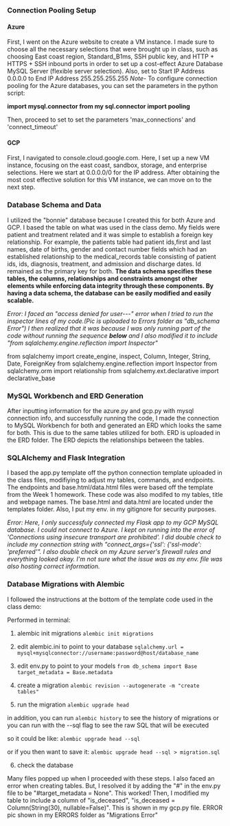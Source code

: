 ### Connection Pooling Setup

#### Azure

First, I went on the Azure website to create a VM instance. I made sure to choose all the necessary selections that were brought up in class, such as choosing East coast region, Standard_B1ms, SSH public key, and HTTP + HTTPS + SSH inbound ports in order to set up a cost-effect Azure Database MySQL Server (flexible server selection). Also, set to Start IP Address 0.0.0.0 to End IP Address 255.255.255.255 *Note*- To configure connection pooling for the Azure databases, you can set the parameters in the python script:

**import mysql.connector 
from my sql.connector import pooling**

Then, proceed to set to set the parameters 'max_connections' and 'connect_timeout'

#### GCP

First, I navigated to console.cloud.google.com. Here, I set up a new VM instance, focusing on the east coast, sandbox, storage, and enterprise selections. Here we start at 0.0.0.0/0 for the IP address. After obtaining the most cost effective solution for this VM instance, we can move on to the next step. 

### Database Schema and Data

I utilized the "bonnie" database because I created this for both Azure and GCP. I based the table on what was used in the class demo. My fields were patient and treatment related and it was simple to establish a foreign key relationship. For example, the patients table had patient ids,first and last names, date of births, gender and contact number fields which had an established relationship to the medical_records table consisting of patient ids, ids, diagnosis, treatment, and admission and discharge dates. Id remained as the primary key for both. **The data schema specifies these tables, the columns, relationships and constraints amongst other elements while enforcing data integrity through these components. By having a data schema, the database can be easily modified and easily scalable.** 

*Error: I faced an "access denied for user---" error when I tried to run the inspector lines of my code.(Pic is uploaded to Errors folder as "db_schema Error") I then realized that it was because I was only running part of the code without running the sequence **below** and I also modified it to include "from sqlalchemy.engine.reflection import Inspector"* 

from sqlalchemy import create_engine, inspect, Column, Integer, String, Date, ForeignKey
from sqlalchemy.engine.reflection import Inspector
from sqlalchemy.orm import relationship
from sqlalchemy.ext.declarative import declarative_base

### MySQL Workbench and ERD Generation

After inputting information for the azure.py and gcp.py with mysql connection info, and successfully running the code, I made the connection to MySQL Workbench for both and generated an ERD which looks the same for both. This is due to the same tables utilized for both. ERD is uploaded in the ERD folder. The ERD depicts the relationships between the tables. 

### SQLAlchemy and Flask Integration

I based the app.py template off the python connection template uploaded in the class files, modifiying to adjust my tables, commands, and endpoints. The endpoints and base.html/data.html files were based off the template from the Week 1 homework. These code was also modifed to my tables, title and webpage names. The base.html and data.html are located under the templates folder. Also, I put my env. in my gitignore for security purposes. 

*Error: Here, I only successfuly connected my Flask app to my GCP MySQL database. I could not connect to Azure. I kept on running into the error of 'Connections using insecure transport are prohibited'. I did double check to include my connection string with "connect_args={'ssl': {'ssl-mode': 'preferred'". I also double check on my Azure server's firewall rules and everything looked okay. I'm not sure what the issue was as my env. file was also hosting correct information.*

### Database Migrations with Alembic

I followed the instructions at the bottom of the template code used in the class demo:

Performed in terminal:

1. alembic init migrations
` alembic init migrations `

2. edit alembic.ini to point to your database
` sqlalchemy.url = mysql+mysqlconnector://username:password@host/database_name `

3. edit env.py to point to your models
`from db_schema import Base`
`target_metadata = Base.metadata `

4. create a migration
` alembic revision --autogenerate -m "create tables" `

5. run the migration
` alembic upgrade head `

in addition, you can run ` alembic history ` to see the history of migrations
or you can run with the --sql flag to see the raw SQL that will be executed

so it could be like:
` alembic upgrade head --sql `

or if you then want to save it:
` alembic upgrade head --sql > migration.sql `

6. check the database

Many files popped up when I proceeded with these steps. I also faced an error when creating tables. But, I resolved it by adding the "#" in the env.py file to be "#target_metadata = None". This worked! Then, I modified my table to include a column of "is_deceased", "is_deceased = Column(String(30), nullable=False)". This is shown in my gcp.py file. ERROR pic shown in my ERRORS folder as "Migrations Error"
